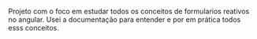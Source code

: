 Projeto com o foco em estudar todos os conceitos de formularios reativos no angular. 
Usei a documentação para entender e por em prática todos esss conceitos.
